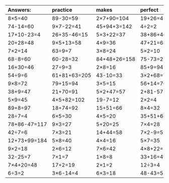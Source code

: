 | Answers: | practice | makes | perfect | ! |
| :--- | :--- | :--- | :--- | :--- |
| 8×5=40 | 89-30=59 | 2×7+90=104 | 19+26=45 | 84+7-7=84 | 
| 74-14=60 | 9×7-22=41 | 45+94+3=142 | 4÷2=2 | 8+22+32=62 | 
| 17+10-23=4 | 26+35-46=15 | 5×3+22=37 | 38+86+40=164 | 2×3=6 | 
| 20+28=48 | 9×5+13=58 | 4×9=36 | 47+21=68 | 90-22=68 | 
| 7×2=14 | 63÷9=7 | 3×8=24 | 5×2=10 | 7×8+9=65 | 
| 68-8=60 | 60-28=32 | 84+48+26=158 | 75-73=2 | 6×8=48 | 
| 16+30=46 | 27÷9=3 | 2×8=16 | 85+9=94 | 28+23=51 | 
| 54÷9=6 | 61+81+63=205 | 43-10=33 | 3×2+68=74 | 88+49-20=117 | 
| 9×8=72 | 79+15=94 | 3×5=15 | 56+14=70 | 39+80+47=166 | 
| 38+9=47 | 21+70=91 | 5×2+47=57 | 2+81-57=26 | 8×2+3=19 | 
| 5×9=45 | 4×5+82=102 | 19-7=12 | 2×2=4 | 83-65=18 | 
| 89+8=97 | 18+74=92 | 15+51=66 | 8×4=32 | 4×8=32 | 
| 28÷7=4 | 6×5=30 | 4×5=20 | 35+51+64=150 | 97+77-2=172 | 
| 78+86-47=117 | 9×3=27 | 5+20=25 | 7×4=28 | 57+95+51=203 | 
| 42÷7=6 | 7×3=21 | 14+44=58 | 7×2-9=5 | 52-14=38 | 
| 12+73+99=184 | 5×8=40 | 4×4=16 | 5×7=35 | 48÷8=6 | 
| 9×2=18 | 2×6=12 | 7×6=42 | 4×8+22=54 | 98-8=90 | 
| 32-25=7 | 7×1=7 | 1×8=8 | 33+16=49 | 5×6=30 | 
| 7×4+20=48 | 17+2=19 | 2×1=2 | 12÷3=4 | 81+37+29=147 | 
| 6÷3=2 | 3×6-14=4 | 6×3=18 | 48-43=5 | 84+28-34=78 | 
